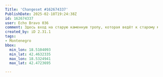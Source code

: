 ```yaml
---
Title: 'Changeset #162674337'
PublishDate: 2025-02-18T19:24:38Z
id: 162674337
user: Echo Bravo 036
comment: Здесь вход на старую каменную тропу, которая ведёт к старому мосту на ручье. Тропа маркирована синей краской.
created_by: iD 2.31.1
tags:
- Montenegro
bbox:
  min_lon: 18.5104093
  min_lat: 42.4632335
  max_lon: 18.5324941
  max_lat: 42.4723695

---
```

